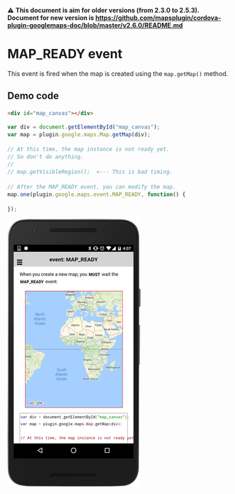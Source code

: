 :warning: **This document is aim for older versions (from 2.3.0 to 2.5.3).
Document for new version is https://github.com/mapsplugin/cordova-plugin-googlemaps-doc/blob/master/v2.6.0/README.md**

# MAP_READY event

This event is fired when the map is created using the `map.getMap()` method.

## Demo code

```html
<div id="map_canvas"></div>
```

```js
var div = document.getElementById("map_canvas");
var map = plugin.google.maps.Map.getMap(div);

// At this time, the map instance is not ready yet.
// So don't do anything.
//
// map.getVisibleRegion();  <--- This is bad timing.

// After the MAP_READY event, you can modify the map.
map.one(plugin.google.maps.event.MAP_READY, function() {

});
```

![](image.png)
